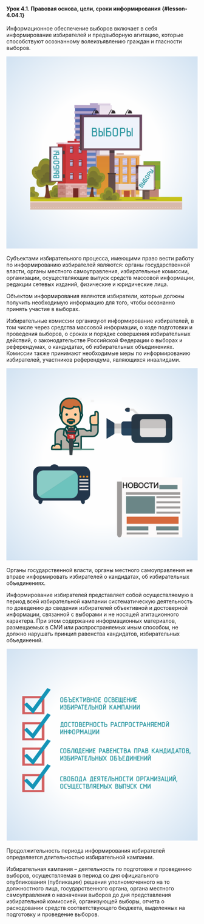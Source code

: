 #### Урок 4.1. Правовая основа, цели, сроки информирования {#lesson-4.04.1}

Информационное обеспечение выборов включает в себя информирование избирателей и предвыборную агитацию, которые способствуют осознанному волеизъявлению граждан и гласности выборов.

![Рисунок 4.1.1. Информационное обеспечение способствует осознанному выбору граждан ](./4.04.1.1.svg)

Субъектами избирательного процесса, имеющими право вести работу по информированию избирателей являются: органы государственной власти, органы местного самоуправления, избирательные комиссии, организации, осуществляющие выпуск средств массовой информации, редакции сетевых изданий, физические и юридические лица.

Объектом информирования являются избиратели, которые должны получить необходимую информацию для того, чтобы осознанно принять участие в выборах.

Избирательные комиссии организуют информирование избирателей, в том числе через средства массовой информации, о ходе подготовки и проведения выборов, о сроках и порядке совершения избирательных действий, о законодательстве Российской Федерации о выборах и референдумах, о кандидатах, об избирательных объединениях. Комиссии также принимают необходимые меры по информированию избирателей, участников референдума, являющихся инвалидами.

![Рисунок 4.1.2. Избирательные комиссии организуют информирование избирателей, в том числе через средства массовой информации ](./4.04.1.2.svg)

Органы государственной власти, органы местного самоуправления не вправе информировать избирателей о кандидатах, об избирательных объединениях.

Информирование избирателей представляет собой осуществляемую в период всей избирательной кампании систематическую деятельность по доведению до сведения избирателей объективной и достоверной информации, связанной с выборами и не носящей агитационного характера. При этом содержание информационных материалов, размещаемых в СМИ или распространяемых иным способом, не должно нарушать принцип равенства кандидатов, избирательных объединений.

![Рисунок 4.1.3. Принципы информирования избирателей ](./4.04.1.3.svg)

Продолжительность периода информирования избирателей определяется длительностью избирательной кампании.

Избирательная кампания – деятельность по подготовке и проведению выборов, осуществляемая в период со дня официального опубликования (публикации) решения уполномоченного на то должностного лица, государственного органа, органа местного самоуправления о назначении выборов до дня представления избирательной комиссией, организующей выборы, отчета о расходовании средств соответствующего бюджета, выделенных на подготовку и проведение выборов.
